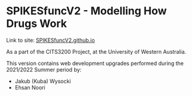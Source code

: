 # SPIKESfuncV2 - Modelling How Drugs Work

Link to site: [SPIKESfuncV2.github.io](https://spikesfuncv2.github.io/)

As a part of the CITS3200 Project,
at the University of Western Australia.

This version contains web development upgrades performed during the 2021/2022 Summer period by:

 - Jakub (Kuba) Wysocki
 - Ehsan Noori